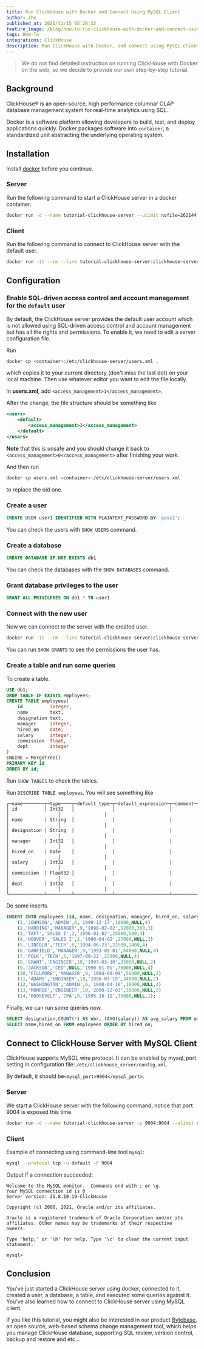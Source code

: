 ```yaml
---
title: Run ClickHouse with Docker and Connect Using MySQL Client
author: Zhe
published_at: 2021/11/15 05:28:33
feature_image: /blog/how-to-run-clickhouse-with-docker-and-connect-using-mysql-client/docker-and-clickhouse.webp
tags: How-To
integrations: ClickHouse
description: Run ClickHouse with Docker, and connect using MySQL client.
---
```


> We do not find detailed instruction on running ClickHouse with Docker on the web, so we decide to provide our own step-by-step tutorial.

## Background

ClickHouse® is an open-source, high performance columnar OLAP database management system for real-time analytics using SQL.

Docker is a software platform allowing developers to build, test, and deploy applications quickly. Docker packages software into `container`, a standardized unit abstracting the underlying operating system.

## Installation

Install [docker](https://docs.docker.com/get-docker/) before you continue.

### Server

Run the following command to start a ClickHouse server in a docker container.

```bash
docker run -d --name tutorial-clickhouse-server --ulimit nofile=262144:262144 --volume=$HOME/tutorial_clickhouse_database:/var/lib/clickhouse yandex/clickhouse-server
```

### Client

Run the following command to connect to ClickHouse server with the default user.

```bash
docker run -it --rm --link tutorial-clickhouse-server:clickhouse-server yandex/clickhouse-client --host clickhouse-server
```

## Configuration

### Enable SQL-driven access control and account management for the `default` user

By default, the ClickHouse server provides the default user account which is not allowed using SQL-driven access control and account management but has all the rights and permissions. To enable it, we need to edit a server configuration file.

Run

```bash
docker cp <container>:/etc/clickhouse-server/users.xml .
```

which copies it to your current directory (don't miss the last dot) on your local machine. Then use whatever editor you want to edit the file locally.

In **users.xml**, add `<access_management>1</access_management>`.

After the change, the file structure should be something like

```xml
<users>
    <default>
        <access_management>1</access_management>
    </default>
</users>
```

**Note** that this is unsafe and you should change it back to `<access_management>0</access_management>` after finishing your work.

And then run

```bash
docker cp users.xml <container>:/etc/clickhouse-server/users.xml
```

to replace the old one.

### Create a user

```sql
CREATE USER user1 IDENTIFIED WITH PLAINTEXT_PASSWORD BY 'pass1';
```

You can check the users with `SHOW USERS` command.

### Create a database

```sql
CREATE DATABASE IF NOT EXISTS db1
```

You can check the databases with the `SHOW DATABASES` command.

### Grant database privileges to the user

```sql
GRANT ALL PRIVILEGES ON db1.* TO user1
```

### Connect with the new user

Now we can connect to the server with the created user.

```bash
docker run -it --rm --link tutorial-clickhouse-server:clickhouse-server yandex/clickhouse-client --host clickhouse-server -u user1 --password pass1
```

You can run `SHOW GRANTS` to see the permissions the user has.

### Create a table and run some queries

To create a table.

```sql
USE db1;
DROP TABLE IF EXISTS employees;
CREATE TABLE employees(
    id          integer,
    name        text,
    designation text,
    manager     integer,
    hired_on    date,
    salary      integer,
    commission  float,
    dept        integer
)
ENGINE = MergeTree()
PRIMARY KEY id
ORDER BY id;
```

Run `SHOW TABLES` to check the tables.

Run `DESCRIBE TABLE employees`. You will see something like

```plain
┌─name────────┬─type────┬─default_type─┬─default_expression─┬─comment─┬─codec_expression─┬─ttl_expression─┐
│ id          │ Int32   │              │                    │         │                  │                │
│ name        │ String  │              │                    │         │                  │                │
│ designation │ String  │              │                    │         │                  │                │
│ manager     │ Int32   │              │                    │         │                  │                │
│ hired_on    │ Date    │              │                    │         │                  │                │
│ salary      │ Int32   │              │                    │         │                  │                │
│ commission  │ Float32 │              │                    │         │                  │                │
│ dept        │ Int32   │              │                    │         │                  │                │
└─────────────┴─────────┴──────────────┴────────────────────┴─────────┴──────────────────┴────────────────┘
```

Do some inserts.

```sql
INSERT INTO employees (id, name, designation, manager, hired_on, salary, commission, dept) VALUES
    (1,'JOHNSON','ADMIN',6,'1990-12-17',18000,NULL,4)
    (2,'HARDING','MANAGER',9,'1998-02-02',52000,300,3)
    (3,'TAFT','SALES I',2,'1996-01-02',25000,500,3)
    (4,'HOOVER','SALES I',2,'1990-04-02',27000,NULL,3)
    (5,'LINCOLN','TECH',6,'1994-06-23',22500,1400,4)
    (6,'GARFIELD','MANAGER',9,'1993-05-01',54000,NULL,4)
    (7,'POLK','TECH',6,'1997-09-22',25000,NULL,4)
    (8,'GRANT','ENGINEER',10,'1997-03-30',32000,NULL,2)
    (9,'JACKSON','CEO',NULL,'1990-01-01',75000,NULL,4)
    (10,'FILLMORE','MANAGER',9,'1994-08-09',56000,NULL,2)
    (11,'ADAMS','ENGINEER',10,'1996-03-15',34000,NULL,2)
    (12,'WASHINGTON','ADMIN',6,'1998-04-16',18000,NULL,4)
    (13,'MONROE','ENGINEER',10,'2000-12-03',30000,NULL,2)
    (14,'ROOSEVELT','CPA',9,'1995-10-12',35000,NULL,1);
```

Finally, we can run some queries now.

```sql
SELECT designation,COUNT(*) AS nbr, (AVG(salary)) AS avg_salary FROM employees GROUP BY designation ORDER BY avg_salary DESC;
SELECT name,hired_on FROM employees ORDER BY hired_on;
```

## Connect to ClickHouse Server with MySQL Client

ClickHouse supports MySQL wire protocol. It can be enabled by mysql_port setting in configuration file: `/etc/clickhouse_server/config.xml`.

By default, it should be`<mysql_port>9004</mysql_port>`.

### Server

We start a ClickHouse server with the following command, notice that port 9004 is exposed this time.

```bash
docker run -d --name tutorial-clickhouse-server -p 9004:9004 --ulimit nofile=262144:262144 --volume=$HOME/tutorial_clickhouse_database:/var/lib/clickhouse yandex/clickhouse-server
```

### Client

Example of connecting using command-line tool `mysql`:

```bash
mysql --protocol tcp -u default -P 9004
```

Output if a connection succeeded:

```plain
Welcome to the MySQL monitor.  Commands end with ; or \g.
Your MySQL connection id is 0
Server version: 21.8.10.19-ClickHouse

Copyright (c) 2000, 2021, Oracle and/or its affiliates.

Oracle is a registered trademark of Oracle Corporation and/or its
affiliates. Other names may be trademarks of their respective
owners.

Type 'help;' or '\h' for help. Type '\c' to clear the current input statement.

mysql>
```

## Conclusion

You've just started a ClickHouse server using docker, connected to it, created a user, a database, a table, and executed some queries against it. You've also learned how to connect to ClickHouse server using MySQL client.

If you like this tutorial, you might also be interested in our product [Bytebase](https://bytebase.com/), an open source, web-based schema change management tool, which helps you manage ClickHouse database, supporting SQL review, version control, backup and restore and etc...
